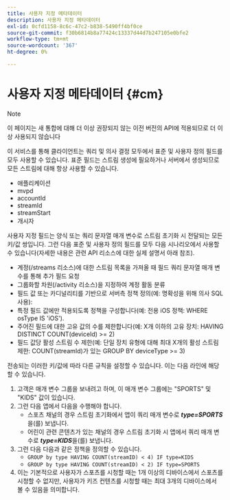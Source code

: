 ```yaml
---
title: 사용자 지정 메타데이터
description: 사용자 지정 메타데이터
exl-id: 0cfd1158-8c6c-47c2-b838-5490ff4bf0ce
source-git-commit: f30b6814b8a77424c13337d44d7b247105e0bfe2
workflow-type: tm+mt
source-wordcount: '367'
ht-degree: 0%

---
```


# 사용자 지정 메타데이터 {#cm}

>[!NOTE]
>
> 이 페이지는 새 통합에 대해 더 이상 권장되지 않는 이전 버전의 API에 적용되므로 더 이상 사용되지 않습니다

이 서비스를 통해 클라이언트는 쿼리 및 의사 결정 모두에서 표준 및 사용자 정의 필드를 모두 사용할 수 있습니다. 표준 필드는 스트림 생성에 필요하거나 서버에서 생성되므로 모든 스트림에 대해 항상 사용할 수 있습니다.

* 애플리케이션
* mvpd
* accountId
* streamId
* streamStart
* 개시자


사용자 지정 필드는 양식 또는 쿼리 문자열 매개 변수로 스트림 초기화 시 전달되는 모든 키/값 쌍입니다. 그런 다음 표준 및 사용자 정의 필드를 모두 다음 시나리오에서 사용할 수 있습니다(자세한 내용은 관련 API 리소스에 대한 실제 설명서 아래 참조).

* 계정(/streams 리소스)에 대한 스트림 목록을 가져올 때 필드 쿼리 문자열 매개 변수를 통해 추가 필드 요청
* 그룹화할 차원(/activity 리소스)을 지정하여 계정 활동 분류
* 필드 값 또는 카디널리티를 기반으로 서버측 정책 정의(예: 명확성을 위해 의사 SQL 사용):
* 특정 필드 값에만 적용되도록 정책을 구성합니다(예: 전용 iOS 정책: WHERE osType IS &#39;iOS&#39;).
* 주어진 필드에 대한 고유 값의 수를 제한합니다(예: X개 이하의 고유 장치: HAVING DISTINCT COUNT(deviceId) >= 2)
* 필드 값당 활성 스트림 수 제한(예: 단일 장치 유형에 대해 최대 X개의 활성 스트림 제한: COUNT(streamId)가 있는 GROUP BY deviceType >= 3)


전송되는 이러한 키/값에 따라 다른 규칙을 설정할 수 있습니다. 이는 다음 라인에 해당할 수 있습니다.

1. 고객은 매개 변수 그룹을 보내려고 하며, 이 매개 변수 그룹에는 &quot;SPORTS&quot; 및 &quot;KIDS&quot; 값이 있습니다.
1. 그런 다음 앱에서 다음을 수행해야 합니다.
   * 스포츠 채널의 경우 스트림 초기화에서 앱이 쿼리 매개 변수로 ***type=SPORTS***&#x200B;을(를) 보냅니다.
   * 어린이 관련 콘텐츠가 있는 채널의 경우 스트림 초기화 시 앱에서 쿼리 매개 변수로 ***type=KIDS***&#x200B;을(를) 보냅니다.
1. 그런 다음 다음과 같은 정책을 정의할 수 있습니다.
   * `GROUP by type HAVING COUNT(streamID) < 4) IF type=KIDS`
   * `GROUP by type HAVING COUNT(streamID) < 2) IF type=SPORTS`
1. 이는 기본적으로 사용자가 스포츠를 시청할 때는 1개 이상의 디바이스에서 스포츠를 시청할 수 없지만, 사용자가 키즈 컨텐츠를 시청할 때는 최대 3개의 디바이스에서 볼 수 있음을 의미합니다.
